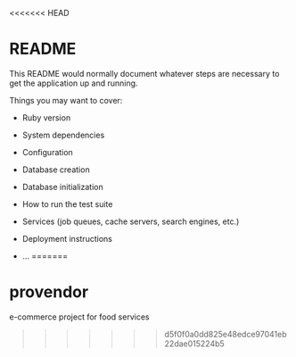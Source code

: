<<<<<<< HEAD
# README

This README would normally document whatever steps are necessary to get the
application up and running.

Things you may want to cover:

* Ruby version

* System dependencies

* Configuration

* Database creation

* Database initialization

* How to run the test suite

* Services (job queues, cache servers, search engines, etc.)

* Deployment instructions

* ...
=======
# provendor
e-commerce project for food services
>>>>>>> d5f0f0a0dd825e48edce97041eb22dae015224b5
